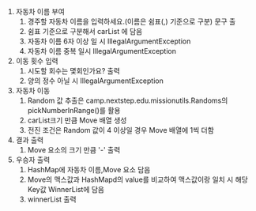 1. 자동차 이름 부여
   1) 경주할 자동차 이름을 입력하세요.(이름은 쉼표(,) 기준으로 구분) 문구 출 
   2) 쉼표 기준으로 구분해서 carList 에 담음
   3) 자동차 이름 6자 이상 일 시 IllegalArgumentException
   4) 자동차 이름 중복 일시 IllegalArgumentException
2. 이동 횟수 입력
   1) 시도할 회수는 몇회인가요? 출력
   2) 양의 정수 아닐 시 IllegalArgumentException
3. 자동차 이동
   1) Random 값 추출은 camp.nextstep.edu.missionutils.Randoms의 pickNumberInRange()를 활용
   2) carList크기 만큼 Move 배열 생성
   3) 전진 조건은 Random 값이 4 이상일 경우 Move 배열에 1씩 더함
4. 결과 출력
   1) Move 요소의 크기 만큼 '-' 출력
5. 우승자 출력
   1) HashMap에 자동차 이름,Move 요소 담음
   2) Move의 맥스값과 HashMapd의 value를 비교하여 맥스값이랑 일치 시 해당 Key값 WinnerList에 담음
   3) winnerList 출력 
